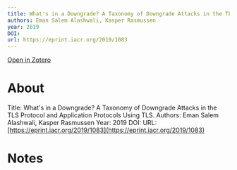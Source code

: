 ```yaml
---
title: What's in a Downgrade? A Taxonomy of Downgrade Attacks in the TLS Protocol and Application Protocols Using TLS.
authors: Eman Salem Alashwali, Kasper Rasmussen
year: 2019
DOI: 
url: https://eprint.iacr.org/2019/1083
---
```


[Open in Zotero](zotero://select/items/@alashwaliWhatDowngradeTaxonomy2019)

# About
Title: What's in a Downgrade? A Taxonomy of Downgrade Attacks in the TLS Protocol and Application Protocols Using TLS.
Authors: Eman Salem Alashwali, Kasper Rasmussen
Year: 2019
DOI: 
URL: [https://eprint.iacr.org/2019/1083](https://eprint.iacr.org/2019/1083)

# Notes